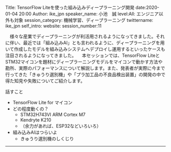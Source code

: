 Title: TensorFlow Liteを使った組み込みディープラーニング開発
date:2020-01-04 20:00
Author: ike_jpn
speaker_name: 小池　誠
level:All: エンジニア以外も対象
session_category: 機械学習、ディープラーニング
twittername: ike_jpn
self_intro:
website:
session_number:11

　様々な産業でディープラーニングが利活用されるようになってきました。それに伴い、最近では「組み込みAI」とも言われるように、ディープラーニングを用いて作成したモデルを組み込みシステムへデプロイし運用するといったケースも注目されるようになってきました。
　本セッションでは、TensorFlow LiteとSTM32マイコンを題材にディープラーニングモデルをマイコンで動かす方法や勘所、実際のパフォーマンスについて解説します。また、発表者が実際に今まで行ってきた「きゅうり選別機」や「プラ加工品の不良品検出装置」の開発の中で得た知見や失敗についてご紹介します。

話すこと

* TensorFlow Lite for マイコン
* どの程度動くの？
    * STM32H743VI ARM Cortex M7
    * Kendryte K210
    * （余力があれば、ESP32などいろいろ）
* 組み込みAIはつらいよ
    * きゅうり選別機のしくじり

---
